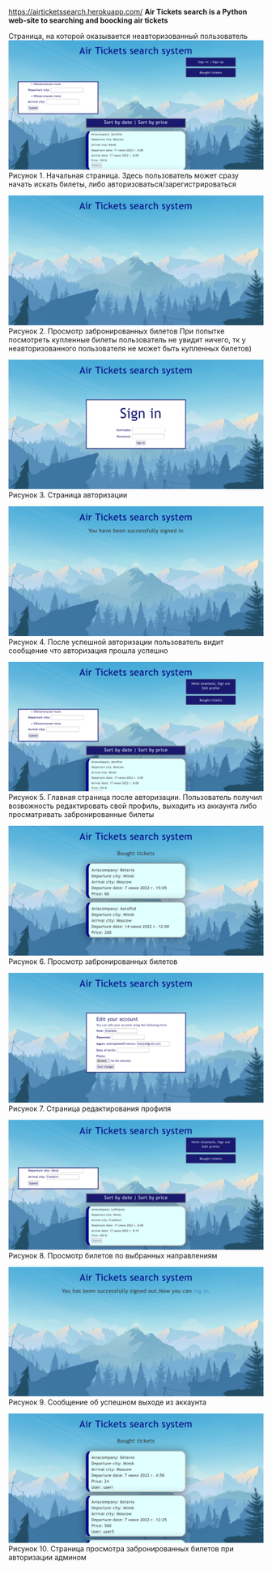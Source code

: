 https://airticketssearch.herokuapp.com/
**Air Tickets search is a Python web-site to searching and boocking air tickets** 

Страница, на которой оказывается неавторизованный пользователь
![img_1.png](images/img_1.png)
Рисунок 1. Начальная страница.
Здесь пользователь может сразу начать искать билеты, либо авторизоваться/зарегистрироваться

![img_2.png](images/img_2.png)
Рисунок 2. Просмотр забронированных билетов
При попытке посмотреть купленные билеты пользователь не увидит ничего, тк у неавторизованного пользователя не может быть купленных билетов)

![img_3.png](images/img_3.png)
Рисунок 3. Страница авторизации


![img_4.png](images/img_4.png)
Рисунок 4. После успешной авторизации пользователь видит сообщение что авторизация прошла успешно

![img_5.png](images/img_5.png)
Рисунок 5. Главная страница после авторизации. Пользователь получил возвожность редактировать свой профиль, выходить из аккаунта либо просматривать забронированные билеты

![img_6.png](images/img_6.png)
Рисунок 6. Просмотр забронированных билетов

![img_7.png](images/img_7.png)
Рисунок 7. Страница редактирования профиля

![img_8.png](images/img_8.png)
Рисунок 8. Просмотр билетов по выбранных направлениям

![img_9.png](images/img_9.png)
Рисунок 9. Сообщение об успешном выходе из аккаунта

![img_10.png](images/img_10.png)
Рисунок 10. Страница просмотра забронированных билетов при авторизации админом
